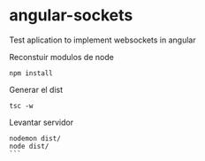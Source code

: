 # angular-sockets
Test aplication to implement websockets in angular

Reconstuir modulos de  node
```
npm install
```

Generar el dist
```
tsc -w
```

Levantar servidor

```` 
nodemon dist/
node dist/
```